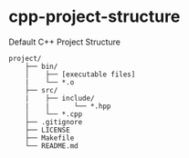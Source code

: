 # cpp-project-structure
Default C++ Project Structure

```
project/
    ├── bin/
    │    ├── [executable files]
    |    └── *.o
    ├── src/
    |    ├── include/
    |    |      └── *.hpp
    │    └── *.cpp
    ├── .gitignore
    ├── LICENSE
    ├── Makefile
    └── README.md
```
